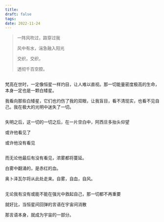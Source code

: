 ```yaml
---
title: 
draft: false
tags: 
date: 2022-11-24
---
```


> 一阵风吹过，路穿过我
>   
> 风中有水，湍急融入阳光
>   
> 交织，交织，
>   
> 透彻千百空腔。

## 

梵高在世时，一定像恒星一样灼目，让人难以直视。那一切能量密度极高的生命，本身一定也是一颗白矮星。

我看向那些白矮星，它们也灼伤了我的双眼，让我盲目，看不清现实，也看不见自己。我在极大的光明中迷失了一切。
## 

失明之后，这一切的一切之后，在一片空白中，阿西旦多抬头仰望

或许他看见了

或许他没有看见
## 

而无论他最后有没有看见，浓雾都将蔓延。

白雾中翻涌的，是赤红的血。

奥卜泽瓦尔将从此处走来。自雾，自血，自风。

##

无论我有没有或能不能在强光中救起自己，那一切都不再重要

就好比，当恒星间回弹的言语在宇宙间消散

那言语本身，就成为宇宙的一部分。
　　